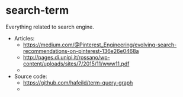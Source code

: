 # search-term
Everything related to search engine.

- Articles:
  - https://medium.com/@Pinterest_Engineering/evolving-search-recommendations-on-pinterest-136e26e0468a
  - http://pages.di.unipi.it/rossano/wp-content/uploads/sites/7/2015/11/www11.pdf
  - 
- Source code:
  - https://github.com/hafeild/term-query-graph
  - 
